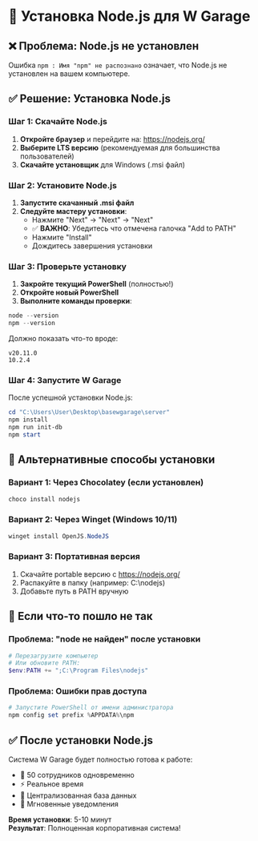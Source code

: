 # 🚀 Установка Node.js для W Garage

## ❌ Проблема: Node.js не установлен

Ошибка `npm : Имя "npm" не распознано` означает, что Node.js не установлен на вашем компьютере.

## ✅ Решение: Установка Node.js

### Шаг 1: Скачайте Node.js

1. **Откройте браузер** и перейдите на: https://nodejs.org/
2. **Выберите LTS версию** (рекомендуемая для большинства пользователей)
3. **Скачайте установщик** для Windows (.msi файл)

### Шаг 2: Установите Node.js

1. **Запустите скачанный .msi файл**
2. **Следуйте мастеру установки**:
   - Нажмите "Next" → "Next" → "Next"
   - ✅ **ВАЖНО**: Убедитесь что отмечена галочка "Add to PATH"
   - Нажмите "Install"
   - Дождитесь завершения установки

### Шаг 3: Проверьте установку

1. **Закройте текущий PowerShell** (полностью!)
2. **Откройте новый PowerShell**
3. **Выполните команды проверки**:

```powershell
node --version
npm --version
```

Должно показать что-то вроде:
```
v20.11.0
10.2.4
```

### Шаг 4: Запустите W Garage

После успешной установки Node.js:

```powershell
cd "C:\Users\User\Desktop\basewgarage\server"
npm install
npm run init-db
npm start
```

## 🎯 Альтернативные способы установки

### Вариант 1: Через Chocolatey (если установлен)
```powershell
choco install nodejs
```

### Вариант 2: Через Winget (Windows 10/11)
```powershell
winget install OpenJS.NodeJS
```

### Вариант 3: Портативная версия
1. Скачайте portable версию с https://nodejs.org/
2. Распакуйте в папку (например: C:\nodejs)
3. Добавьте путь в PATH вручную

## 🔧 Если что-то пошло не так

### Проблема: "node не найден" после установки
```powershell
# Перезагрузите компьютер
# Или обновите PATH:
$env:PATH += ";C:\Program Files\nodejs"
```

### Проблема: Ошибки прав доступа
```powershell
# Запустите PowerShell от имени администратора
npm config set prefix %APPDATA%\npm
```

## ✅ После установки Node.js

Система W Garage будет полностью готова к работе:
- 🚀 50 сотрудников одновременно
- ⚡ Реальное время
- 💾 Централизованная база данных
- 🔔 Мгновенные уведомления

**Время установки**: 5-10 минут  
**Результат**: Полноценная корпоративная система!
